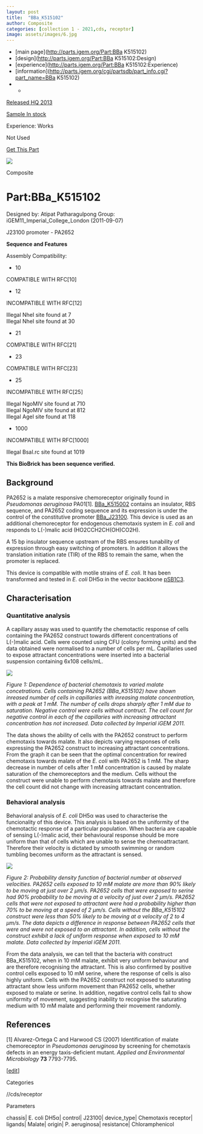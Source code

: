 ```yaml
---
layout: post
title:  "BBa_K515102"
author: Composite
categories: [collection 1 - 2021,cds, receptor] 
image: assets/images/6.jpg
---
```



  * [main page](http://parts.igem.org/Part:BBa K515102)
  * [design](http://parts.igem.org/Part:BBa K515102:Design)
  * [experience](http://parts.igem.org/Part:BBa K515102:Experience)
  * [information](http://parts.igem.org/cgi/partsdb/part_info.cgi?part_name=BBa K515102)
  *   * 

[Released HQ 2013](http://parts.igem.org/Help:Part_Status_Box)

[Sample In stock](http://parts.igem.org/Help:Part_Status_Box)

Experience: Works

Not Used

[ Get This Part](http://parts.igem.org/partsdb/get_part.cgi?part=BBa_K515102)

![](http://parts.igem.org/images/partbypart/icon_composite.png)

Composite

# Part:BBa_K515102

Designed by: Atipat Patharagulpong   Group: iGEM11_Imperial_College_London
(2011-09-07)

J23100 promoter - PA2652

  
**Sequence and Features**

  

Assembly Compatibility:

  * 10

COMPATIBLE WITH RFC[10]

  * 12

INCOMPATIBLE WITH RFC[12]

Illegal NheI site found at 7  
Illegal NheI site found at 30  

  * 21

COMPATIBLE WITH RFC[21]

  * 23

COMPATIBLE WITH RFC[23]

  * 25

INCOMPATIBLE WITH RFC[25]

Illegal NgoMIV site found at 710  
Illegal NgoMIV site found at 812  
Illegal AgeI site found at 118  

  * 1000

INCOMPATIBLE WITH RFC[1000]

Illegal BsaI.rc site found at 1019  

  

**This BioBrick has been sequence verified.**

## Background

PA2652 is a malate responsive chemoreceptor originally found in _Pseudomonas
aeruginosa_ PA01[1]. [BBa_K515002](http://parts.igem.org/Part:BBa_K515002)
contains an insulator, RBS sequence, and PA2652 coding sequence and its
expression is under the control of the constitutive promoter
[BBa_J23100](http://parts.igem.org/Part:BBa_J23100). This device is used as an
additional chemoreceptor for endogenous chemotaxis system in _E. coli_ and
responds to L(-)malic acid (HO2CCH2CH(OH)CO2H).

A 15 bp insulator sequence upstream of the RBS ensures tunability of
expression through easy switching of promoters. In addition it allows the
translation initiation rate (TIR) of the RBS to remain the same, when the
promoter is replaced.

This device is compatible with motile strains of _E. coli_. It has been
transformed and tested in _E. coli_ DH5α in the vector backbone
[pSB1C3](http://parts.igem.org/Part:pSB1C3).

## Characterisation

### Quantitative analysis

A capillary assay was used to quantify the chemotactic response of cells
containing the PA2652 construct towards different concentrations of L(-)malic
acid. Cells were counted using CFU (colony forming units) and the data
obtained were normalised to a number of cells per mL. Capillaries used to
expose attractant concentrations were inserted into a bacterial suspension
containing 6x108 cells/mL.

![](http://parts.igem.org/wiki/images/2/22/ICL_CFU_final_graph.png)

_Figure 1: Dependence of bacterial chemotaxis to varied malate concetrations.
Cells containing PA2652 (BBa_K515102) have shown inreased number of cells in
capillaries with inreasing malate concentration, with a peak at 1 mM. The
number of cells drops sharply after 1 mM due to saturation. Negative control
were cells without contruct. The cell count for negative control in each of
the capillaries with increasing attractant concentration has not increased.
Data collected by Imperial iGEM 2011._

The data shows the ability of cells with the PA2652 construct to perform
chemotaxis towards malate. It also depicts varying responses of cells
expressing the PA2652 construct to increasing attractant concentrations. From
the graph it can be seen that the optimal concentration for rewired chemotaxis
towards malate of the _E. coli_ with PA2652 is 1 mM. The sharp decrease in
number of cells after 1 mM concentration is caused by malate saturation of the
chemoreceptors and the medium. Cells without the construct were unable to
perform chemotaxis towards malate and therefore the cell count did not change
with increasing attractant concentration.

### Behavioral analysis

Behavioral analysis of _E. coli_ DH5α was used to characterise the
funcionality of this device. This analysis is based on the uniformity of the
chemotactic response of a particular population. When bacteria are capable of
sensing L(-)malic acid, their behavioural response should be more uniform than
that of cells which are unable to sense the chemoattractant. Therefore their
velocity is dictated by smooth swimming or random tumbling becomes uniform as
the attractant is sensed.

![](http://parts.igem.org/wiki/images/2/26/ICL_PA2652_probability_density_function.png)

_Figure 2: Probability density function of bacterial number at observed
velocities. PA2652 cells exposed to 10 mM malate are more than 90% likely to
be moving at just over 2 μm/s. PA2652 cells that were exposed to serine had
90% probability to be moving at a velocity of just over 2 μm/s. PA2652 cells
that were not exposed to attractant were had a probability higher than 70% to
be moving at a speed of 2 μm/s. Cells without the BBa_K515102 construct were
less than 50% likely to be moving at a velocity of 2 to 4 μm/s. The data
depicts a difference in response between PA2652 cells that were and were not
exposed to an attractant. In addition, cells without the construct exhibit a
lack of uniform response when exposed to 10 mM malate. Data collected by
Imperial iGEM 2011._

From the data analysis, we can tell that the bacteria with construct
BBa_K515102, when in 10 mM malate, exhibit very uniform behaviour and are
therefore recognising the attractant. This is also confirmed by positive
control cells exposed to 10 mM serine, where the response of cells is also
highly uniform. Cells with the PA2652 construct not exposed to saturating
attractant show less uniform movement than PA2652 cells, whether exposed to
malate or serine. In addition, negative control cells fail to show uniformity
of movement, suggesting inability to recognise the saturating medium with 10
mM malate and performing their movement randomly.

## References

[1] Alvarez-Ortega C and Harwood CS (2007) Identification of malate
chemoreceptor in _Pseudomonas aeruginosa_ by screening for chemotaxis defects
in an energy taxis-deficient mutant. _Applied and Environmental Microbiology_
**73** 7793-7795.

[[edit](http://parts.igem.org/partsdb/part_info.cgi?part_name=BBa_K515102)]

Categories

//cds/receptor

Parameters

chassis| E. coli DH5α| control| J23100| device_type| Chemotaxis receptor|
ligands| Malate| origin| P. aeruginosa| resistance| Chloramphenicol

